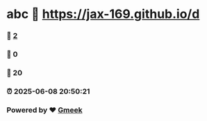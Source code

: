 # abc :link: https://jax-169.github.io/d 
### :page_facing_up: [2](https://jax-169.github.io/d/tag.html) 
### :speech_balloon: 0 
### :hibiscus: 20 
### :alarm_clock: 2025-06-08 20:50:21 
### Powered by :heart: [Gmeek](https://github.com/Meekdai/Gmeek)
